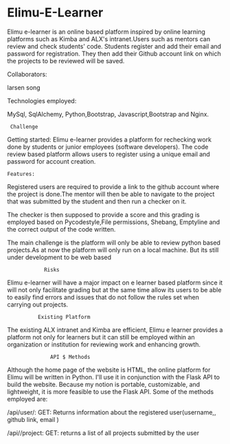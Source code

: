 # Elimu-E-Learner


Elimu e-learner is an online based platform  inspired by online learning platforms such as Kimba and  ALX's intranet.Users such as mentors can review and check students' code. Students register and add their email and password for registration. They then add their Github account  link on which the projects to be reviewed will be saved.



  Collaborators:
  
  larsen song
  
   Technologies employed:
   
   MySql, SqlAlchemy, Python,Bootstrap, Javascript,Bootstrap and Nginx.
   
     Challenge

  Getting started:
Elimu e-learner provides a platform for rechecking work done by students or junior employees (software developers). The code review based platform allows users to register using a unique email and password for account creation.

    Features:
Registered users are required to provide a link to the github account where the project is done.The mentor will then be able to navigate to the project that was submitted by the student and then run a checker on it.

The checker is then supposed to provide a score and this grading is employed based on Pycodestyle,File permissions, Shebang, Emptyline and the correct output of the code written.
   
 The main challenge is the platform will only be able to review python based projects.As at now the platform will only run on a local machine. But its still under development to be web based


                Risks
Elimu e-learner will have a major impact on e learner based platform since it will not only facilitate grading but at the same time allow its users to be able to easily find errors and issues that do not follow the rules set when carrying out projects.
   

              Existing Platform

The existing ALX intranet and Kimba are efficient, Elimu e learner provides a platform not only for learners but it can still be employed within an organization or institution for reviewing work and enhancing growth.

                  API $ Methods
                  
Although the home page of the website is HTML, the online platform for Elimu will be written in Python.
I'll use it in conjunction with the Flask API to build the website. 
Because my notion is portable, customizable, and lightweight, it is more feasible to use the Flask API. Some of the methods employed are:

/api/user/<id>: 
GET: Returns information about the registered user(username,, github link, email )
  
/api/<user>/project: 
GET: returns a list of all projects submitted by the user


